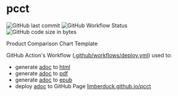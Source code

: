 # pcct

![GitHub last commit](https://img.shields.io/github/last-commit/LimberDuck/pcct?logo=github)
![GitHub Workflow Status](https://img.shields.io/github/workflow/status/LimberDuck/pcct/Build%20and%20Deploy?logo=github) ![GitHub code size in bytes](https://img.shields.io/github/languages/code-size/LimberDuck/pcct?logo=github)

Product Comparison Chart Template

GitHub Action's Workflow ([.github/workflows/deploy.yml](https://github.com/LimberDuck/pcct/blob/main/.github/workflows/deploy.yml)) used to:
- generate [adoc](https://github.com/LimberDuck/pcct/blob/main/pcct.adoc) to [html](https://github.com/LimberDuck/pcct/blob/gh-pages/index.html)
- generate [adoc](https://github.com/LimberDuck/pcct/blob/main/pcct.adoc) to [pdf](https://github.com/LimberDuck/pcct/blob/gh-pages/pcct.pdf)
- generate [adoc](https://github.com/LimberDuck/pcct/blob/main/pcct.adoc) to [epub](https://github.com/LimberDuck/pcct/blob/gh-pages/pcct.epub)
- deploy [adoc](https://github.com/LimberDuck/pcct/blob/main/pcct.adoc) to GitHub Page [limberduck.github.io/pcct](https://limberduck.github.io/pcct/)